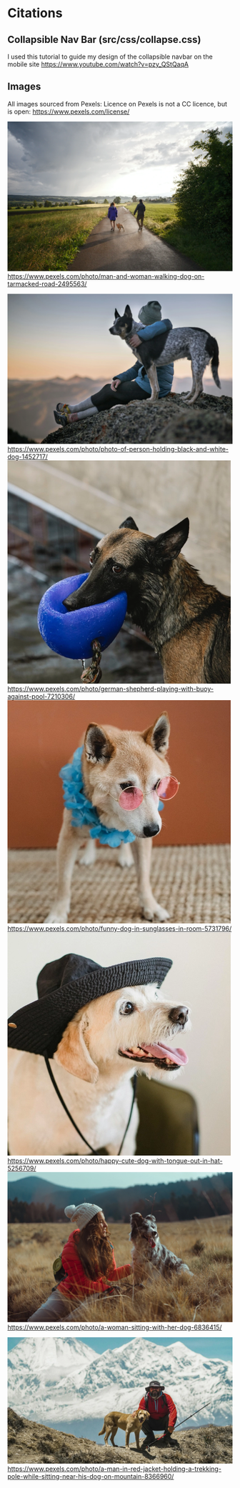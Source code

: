 # Citations
## Collapsible Nav Bar (src/css/collapse.css)
I used this tutorial to guide my design of the collapsible navbar on the mobile site
https://www.youtube.com/watch?v=pzy_QStQaqA

## Images
All images sourced from Pexels:
Licence on Pexels is not a CC licence, but is open: https://www.pexels.com/license/

![image 1](/src/img/homeBkg.webp)
https://www.pexels.com/photo/man-and-woman-walking-dog-on-tarmacked-road-2495563/

![image 2](/src/img/petBkg.webp)
https://www.pexels.com/photo/photo-of-person-holding-black-and-white-dog-1452717/
![image 3](/src/img/tex.webp)
https://www.pexels.com/photo/german-shepherd-playing-with-buoy-against-pool-7210306/
![image 4](/src/img/janet.webp)
https://www.pexels.com/photo/funny-dog-in-sunglasses-in-room-5731796/
![image 5](/src/img/fido.webp)
https://www.pexels.com/photo/happy-cute-dog-with-tongue-out-in-hat-5256709/
![image 6](/src/img/aboutBkg.webp)
https://www.pexels.com/photo/a-woman-sitting-with-her-dog-6836415/

![image 7](/src/img/registerBkg.webp)
https://www.pexels.com/photo/a-man-in-red-jacket-holding-a-trekking-pole-while-sitting-near-his-dog-on-mountain-8366960/